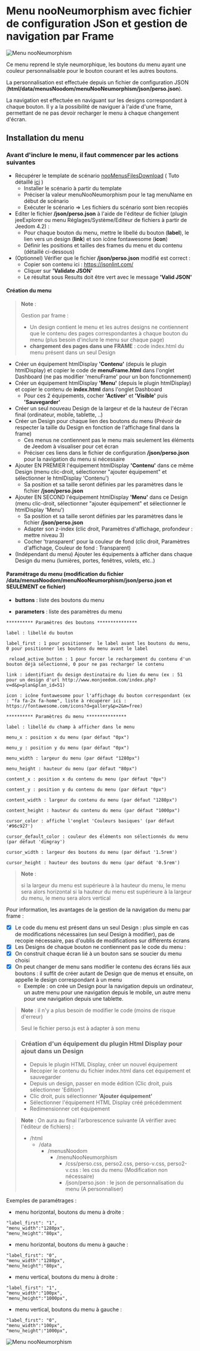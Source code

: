 # Menu nooNeumorphism avec fichier de configuration JSon et gestion de navigation par Frame
![Menu nooNeumorphism](./doc/images/demoMenuNooNeumorphism.gif)

Ce menu reprend le style neumorphique, les boutons du menu ayant  une couleur personnalisable pour le bouton courant et les autres boutons.

La personnalisation est effectuée depuis un fichier de configuration JSON (**html/data/menusNoodom/menuNooNeumorphism/json/perso.json**).

La navigation est effectuée en naviguant sur les designs correspondant à chaque bouton. 
Il y a la possibilité de naviguer à l'aide d'une frame, permettant de ne pas devoir recharger le menu à chaque changement d'écran.

## Installation du menu

### Avant d'inclure le menu, il faut commencer par les actions suivantes

   - Récupérer le template de scénario [nooMenusFilesDownload](../nooMenusFilesDownload.json) ( Tuto détaillé [ici](../installation/README.md) )
        - Installer le scénario à partir du template
        - Préciser la valeur menuNooNeumorphism pour le tag menuName en début de scénario
        - Exécuter le scénario => Les fichiers du scénario sont bien recopiés
   - Editer le fichier **/json/perso.json** à l'aide de l'éditeur de fichier (plugin jeeExplorer ou menu Réglages/Système/Editeur de fichiers à partir de Jeedom 4.2) :
        - Pour chaque bouton du menu, mettre le libellé du bouton (**label**), le lien vers un design (**link**) et son icône fontawesome (**icon**)
        - Définir les positions et tailles des frames du menu et du contenu (détaillé ci-dessous)
   - (Optionnel) Vérifier que le fichier **/json/perso.json** modifié est correct :
        - Copier son contenu ici : https://jsonlint.com/
        - Cliquer sur **'Validate JSON'**
        - Le résultat sous Results doit être vert avec le message **'Valid JSON'**

#### Création du menu

>**Note** :
>
>  Gestion par frame : 
>  - Un design contient le menu et les autres designs ne contiennent que le contenu des pages correspondantes à chaque bouton du menu (plus besoin d'inclure le menu sur chaque page)
> - **chargement des pages dans une FRAME** : code index.html du menu présent dans un seul Design

   - Créer un équipement htmlDisplay **'Contenu'** (depuis le plugin htmlDisplay) et copier le code de **menuFrame.html** dans l'onglet Dashboard (ne pas modifier 'menuFrame' pour un bon fonctionnement)
   - Créer un équipement htmlDisplay **'Menu'** (depuis le plugin htmlDisplay) et copier le contenu de **index.html** dans l'onglet Dashboard
        - Pour ces 2 équipements, cocher **'Activer'** et **'Visible'** puis **'Sauvegarder'**
   - Créer un seul nouveau Design de la largeur et de la hauteur de l'écran final (ordinateur, mobile, tablette, ..)
   - Créer un Design pour chaque lien des boutons du menu (Prévoir de respecter la taille du Design en fonction de l'affichage final dans la frame)
        - Ces menus ne contiennent pas le menu mais seulement les éléments de Jeedom à visualiser pour cet écran
        - Préciser ces liens dans le fichier de configuration **/json/perso.json** pour la navigation du menu si nécessaire
   - Ajouter EN PREMIER l'équipement htmlDisplay **'Contenu'** dans ce même Design  (menu clic-droit, sélectionner "ajouter équipement" et sélectionner le htmlDisplay 'Contenu')
        - Sa position et sa taille seront définies par les paramètres dans le fichier **/json/perso.json**
   - Ajouter EN SECOND l'équipement htmlDisplay **'Menu'** dans ce Design (menu clic-droit, sélectionner "ajouter équipement" et sélectionner le htmlDisplay 'Menu')
        -  Sa position et sa taille seront définies par les paramètres dans le fichier **/json/perso.json**
        - Adapter son z-index (clic droit, Paramètres d'affichage, profondeur : mettre niveau 3)
        - Cocher 'transparent' pour la couleur de fond (clic droit, Paramètres d'affichage, Couleur de fond : Transparent)
   - (Indépendant du menu) Ajouter les équipements à afficher dans chaque Design du menu (lumières, portes, fenêtres, volets, etc..)

#### Paramétrage du menu (modification du fichier /data/menusNoodom/menuNooNeumorphism/json/perso.json et SEULEMENT ce fichier)

   - **buttons** : liste des boutons du menu

   - **parameters** : liste des paramètres du menu

	********** Paramètres des boutons ***************
	   
	label : libellé du bouton

	label_first : 1 pour positionner  le label avant les boutons du menu, 0 pour positionner les boutons du menu avant le label
	
     reload_active_button : 1 pour forcer le rechargement du contenu d'un bouton déjà sélectionné, 0 pour ne pas recharger le contenu

	link : identifiant du design destinataire du lien du menu (ex : 51 pour un design d'url http://www.monjeedom.com/index.php?v=d&p=plan&plan_id=51)
		
	icon : icône fontawesome pour l'affichage du bouton correspondant (ex : "fa fa-2x fa-home", liste à récupérer ici : https://fontawesome.com/icons?d=gallery&p=2&m=free)

	********** Paramètres du menu ***************
       
	label : libellé du champ à afficher dans le menu

	menu_x : position x du menu (par défaut "0px")

	menu_y : position y du menu (par défaut "0px")
        
	menu_width : largeur du menu (par défaut "1280px")
        
	menu_height : hauteur du menu (par défaut "80px")
        
	content_x : position x du contenu du menu (par défaut "0px")
        
	content_y : position y du contenu du menu (par défaut "0px")
        
	content_width : largeur du contenu du menu (par défaut "1280px")
        
	content_height : hauteur du contenu du menu (par défaut "1000px")

	cursor_color : affiche l'onglet 'Couleurs basiques' (par défaut '#96c927')
        
	cursor_default_color : couleur des éléments non sélectionnés du menu (par défaut 'dimgray')
        
	cursor_width : largeur des boutons du menu (par défaut '1.5rem')
        
	cursor_height : hauteur des boutons du menu (par défaut '0.5rem')

>**Note** :
>
>si la largeur du menu est supérieure à la hauteur du menu, le menu sera alors horizontal
>si la hauteur du menu est supérieure à la largeur du menu, le menu sera alors vertical

Pour information, les avantages de la gestion de la navigation du menu par frame :
- [x] Le code du menu est présent dans un seul Design : plus simple en cas de modifications nécessaires (un seul Design à modifier), pas de recopie nécessaire, pas d'oublis de modifications sur différents écrans
- [x] Les Designs de chaque bouton ne contiennent pas le code du menu :
- [x] On construit chaque écran lié à un bouton sans se soucier du menu choisi
- [x] On peut changer de menu sans modifier le contenu des écrans liés aux boutons : il suffit de créer autant de Design que de menus et ensuite, on appelle le design correspondant à un menu
   - Exemple : on crée un Design pour la navigation depuis un ordinateur, un autre menu pour une navigation depuis le mobile, un autre menu pour une navigation depuis une tablette.

>**Note** : il n'y a plus besoin de modifier le code (moins de risque d'erreur)
>
>Seul le fichier perso.js est à adapter à son menu

>### Création d'un équipement du plugin Html Display pour ajout dans un Design
>
>   - Depuis le plugin HTML Display, créer un nouvel équipement
>   - Recopier le contenu du fichier index.html dans cet équipement et sauvegarder
>   - Depuis un design, passer en mode édition (Clic droit, puis sélectionner 'Edition')
>   - Clic droit, puis sélectionner **'Ajouter équipement'**
>   - Sélectionner l'équipement HTML Display créé précédemment
>   - Redimensionner cet équipement

>**Note** : On aura au final l'arborescence suivante (A vérifier avec l'éditeur de fichiers) :
>
>- /html
>    - /data
>       - /menusNoodom
>          - /menuNooNeumorphism
>            - /css/perso.css, perso2.css, perso-v.css, perso2-v.css : les css du menu (Modification non nécessaire)
>            - /json/perso.json : le json de personnalisation du menu (A personnaliser)

Exemples de paramétrages :


- menu horizontal, boutons du menu à droite :

```
"label_first": "1",
"menu_width":"1280px",
"menu_height":"80px",
```

- menu horizontal, boutons du menu à gauche :

```
"label_first": "0",
"menu_width":"1280px",
"menu_height":"80px",
```

- menu vertical, boutons du menu à droite :

```
"label_first": "1",
"menu_width":"100px",
"menu_height":"1000px",
```

- menu vertical, boutons du menu à gauche :

```
"label_first": "0",
"menu_width":"100px",
"menu_height":"1000px",
```

![Menu nooNeumorphism](./doc/images/menuNooMorphismOrientations.png)
